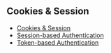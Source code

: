 ## Cookies & Session

- [Cookies & Session](https://github.com/billychen0894/blog/issues/34)
- [Session-based Authentication](https://github.com/billychen0894/blog/issues/35)
- [Token-based Authentication](https://github.com/billychen0894/blog/issues/36)
